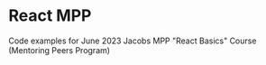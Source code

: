 # React MPP
Code examples for June 2023 Jacobs MPP "React Basics" Course (Mentoring Peers Program)


